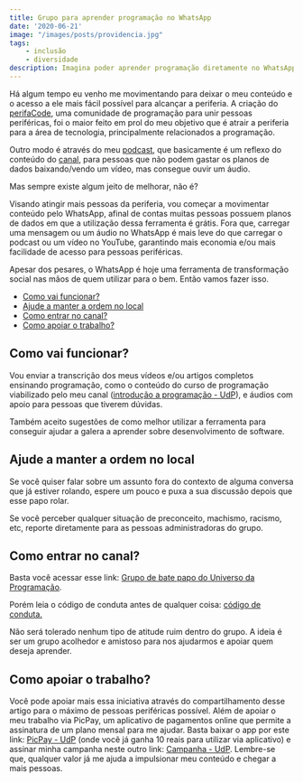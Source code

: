 ```yaml
---
title: Grupo para aprender programação no WhatsApp
date: '2020-06-21'
image: "/images/posts/providencia.jpg"
tags:
    - inclusão
    - diversidade
description: Imagina poder aprender programação diretamente no WhatsApp? Isso é possível, basta entrar no grupo do Universo da Programação. Entenda mais neste artigo.
---
```


Há algum tempo eu venho me movimentando para deixar o meu conteúdo e o acesso a ele mais fácil possível para alcançar a periferia. A criação do [perifaCode](https://perifacode.com/), uma comunidade de programação para unir pessoas periféricas, foi o maior feito em prol do meu objetivo que é atrair a periferia para a área de tecnologia, principalmente relacionados a programação.

Outro modo é através do meu [podcast](https://anchor.fm/o-universo-da-programacao), que basicamente é um reflexo do conteúdo do [canal](https://www.youtube.com/c/ouniversodaprogramacao), para pessoas que não podem gastar os planos de dados baixando/vendo um vídeo, mas consegue ouvir um áudio.

Mas sempre existe algum jeito de melhorar, não é?

Visando atingir mais pessoas da periferia, vou começar a movimentar conteúdo pelo WhatsApp, afinal de contas muitas pessoas possuem planos de dados em que a utilização dessa ferramenta é grátis. Fora que, carregar uma mensagem ou um áudio no WhatsApp é mais leve do que carregar o podcast ou um vídeo no YouTube, garantindo mais economia e/ou mais facilidade de acesso para pessoas periféricas.

Apesar dos pesares, o WhatsApp é hoje uma ferramenta de transformação social nas mãos de quem utilizar para o bem. Então vamos fazer isso.

<!-- vscode-markdown-toc -->
* [Como vai funcionar?](#Comovaifuncionar)
* [Ajude a manter a ordem no local](#Ajudeamanteraordemnolocal)
* [Como entrar no canal?](#Comoentrarnocanal)
* [Como apoiar o trabalho?](#Comoapoiarotrabalho)

<!-- vscode-markdown-toc-config
	numbering=false
	autoSave=true
	/vscode-markdown-toc-config -->
<!-- /vscode-markdown-toc -->

## <a name='Comovaifuncionar'></a>Como vai funcionar?

Vou enviar a transcrição dos meus vídeos e/ou artigos completos ensinando programação, como o conteúdo do curso de programação viabilizado pelo meu canal ([introdução a programação - UdP](https://github.com/ouniversodaprogramacao/introducao-a-programacao)), e áudios com apoio para pessoas que tiverem dúvidas.

Também aceito sugestões de como melhor utilizar a ferramenta para conseguir ajudar a galera a aprender sobre desenvolvimento de software.

## <a name='Ajudeamanteraordemnolocal'></a>Ajude a manter a ordem no local

Se você quiser falar sobre um assunto fora do contexto de alguma conversa que já estiver rolando, espere um pouco e puxa a sua discussão depois que esse papo rolar.

Se você perceber qualquer situação de preconceito, machismo, racismo, etc, reporte diretamente para as pessoas administradoras do grupo.

## <a name='Comoentrarnocanal'></a>Como entrar no canal?

Basta você acessar esse link: [Grupo de bate papo do Universo da Programação](https://bit.ly/udp-broadcast). 

Porém leia o código de conduta antes de qualquer coisa: [código de conduta.](http://bit.ly/udp-conduta)

Não será tolerado nenhum tipo de atitude ruim dentro do grupo. A ideia é ser um grupo acolhedor e amistoso para nos ajudarmos e apoiar quem deseja aprender.

## <a name='Comoapoiarotrabalho'></a>Como apoiar o trabalho?

Você pode apoiar mais essa iniciativa através do compartilhamento desse artigo para o máximo de pessoas periféricas possível. Além de apoiar o meu trabalho via PicPay, um aplicativo de pagamentos online que permite a assinatura de um plano mensal para me ajudar. Basta baixar o app por este link: [PicPay - UdP](http://www.picpay.com/convite?!HEYQ7T) (onde você já ganha 10 reais para utilizar via aplicativo) e assinar minha campanha neste outro link: [Campanha - UdP](https://picpay.me/ouniversodaprogramacao). Lembre-se que, qualquer valor já me ajuda a impulsionar meu conteúdo e chegar a mais pessoas.
